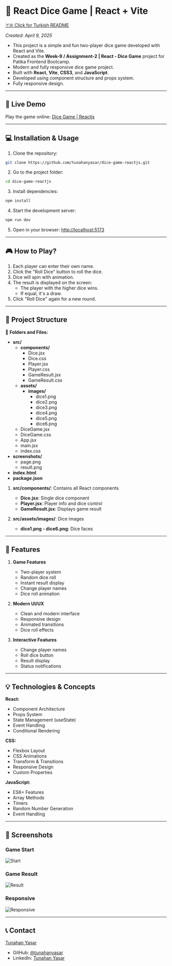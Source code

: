 # 🎲 React Dice Game | React + Vite

[🇹🇷 Click for Turkish README](./README.tr.md)

*Created: April 9, 2025*

- This project is a simple and fun two-player dice game developed with React and Vite.
- Created as the **Week-9 / Assignment-2 | React - Dice Game** project for Patika Frontend Bootcamp.
- Modern and fully responsive dice game project.
- Built with **React**, **Vite**, **CSS3**, and **JavaScript**.
- Developed using component structure and props system.
- Fully responsive design.

---

## 🚀 Live Demo

Play the game online: [Dice Game | Reactjs](https://dice-game-reactjs-gilt.vercel.app/)

---

## :computer: Installation & Usage

1. Clone the repository:
```bash
git clone https://github.com/tunahanyasar/dice-game-reactjs.git
```
2. Go to the project folder:
```bash
cd dice-game-reactjs
```
3. Install dependencies:
```bash
npm install
```
4. Start the development server:
```bash
npm run dev
```
5. Open in your browser: [http://localhost:5173](http://localhost:5173)

---

## 🎮 How to Play?

1. Each player can enter their own name.
2. Click the "Roll Dice" button to roll the dice.
3. Dice will spin with animation.
4. The result is displayed on the screen:
   - The player with the higher dice wins.
   - If equal, it's a draw.
5. Click "Roll Dice" again for a new round.

---
## 📜 Project Structure

:open_file_folder: **Folders and Files:**

- **src/**
  - **components/**
    - Dice.jsx
    - Dice.css
    - Player.jsx
    - Player.css
    - GameResult.jsx
    - GameResult.css
  - **assets/**
    - **images/**
      - dice1.png
      - dice2.png
      - dice3.png
      - dice4.png
      - dice5.png
      - dice6.png
  - DiceGame.jsx
  - DiceGame.css
  - App.jsx
  - main.jsx
  - index.css
- **screenshots/**
  - page.png
  - result.png
- **index.html**
- **package.json**

1. **src/components/**: Contains all React components
    - **Dice.jsx**: Single dice component
    - **Player.jsx**: Player info and dice control
    - **GameResult.jsx**: Displays game result

2. **src/assets/images/**: Dice images
    - **dice1.png - dice6.png**: Dice faces

---

## :star2: Features

1. **Game Features**
   - Two-player system
   - Random dice roll
   - Instant result display
   - Change player names
   - Dice roll animation

2. **Modern UI/UX**
   - Clean and modern interface
   - Responsive design
   - Animated transitions
   - Dice roll effects

3. **Interactive Features**
   - Change player names
   - Roll dice button
   - Result display
   - Status notifications

---

## 💡 Technologies & Concepts

**React:**
* Component Architecture
* Props System
* State Management (useState)
* Event Handling
* Conditional Rendering

**CSS:**
* Flexbox Layout
* CSS Animations
* Transform & Transitions
* Responsive Design
* Custom Properties

**JavaScript:**
* ES6+ Features
* Array Methods
* Timers
* Random Number Generation
* Event Handling

---

## :paperclip: Screenshots

### Game Start
![Start](./screenshots/full-page.png)

### Game Result
![Result](./screenshots/result.png)

### Responsive
![Responsive](./screenshots/responsive.png)

---


## 📞 Contact

[Tunahan Yaşar](https://github.com/tunahanyasar)

* GitHub: [@tunahanyasar](https://github.com/tunahanyasar)
* LinkedIn: [Tunahan Yaşar](https://www.linkedin.com/in/tunahan-yasar/) 